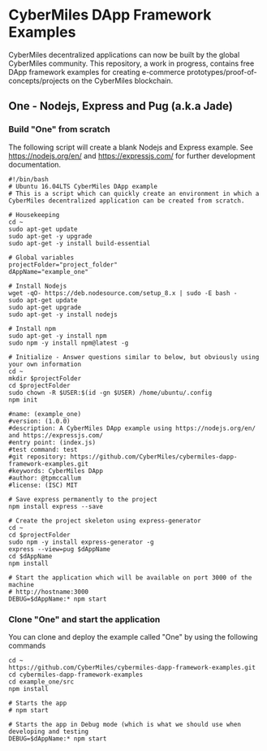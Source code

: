 # CyberMiles DApp Framework Examples

CyberMiles decentralized applications can now be built by the global CyberMiles community. This repository, a work in progress, contains free DApp framework examples for creating e-commerce prototypes/proof-of-concepts/projects on the CyberMiles blockchain.

## One - Nodejs, Express and Pug (a.k.a Jade)

### Build "One" from scratch

The following script will create a blank Nodejs and Express example. See https://nodejs.org/en/ and https://expressjs.com/ for further development documentation.

```
#!/bin/bash
# Ubuntu 16.04LTS CyberMiles DApp example
# This is a script which can quickly create an environment in which a CyberMiles decentralized application can be created from scratch.

# Housekeeping
cd ~
sudo apt-get update
sudo apt-get -y upgrade
sudo apt-get -y install build-essential

# Global variables
projectFolder="project_folder"
dAppName="example_one"

# Install Nodejs
wget -qO- https://deb.nodesource.com/setup_8.x | sudo -E bash -
sudo apt-get update
sudo apt-get upgrade
sudo apt-get -y install nodejs

# Install npm
sudo apt-get -y install npm
sudo npm -y install npm@latest -g

# Initialize - Answer questions similar to below, but obviously using your own information
cd ~
mkdir $projectFolder
cd $projectFolder
sudo chown -R $USER:$(id -gn $USER) /home/ubuntu/.config
npm init

#name: (example_one) 
#version: (1.0.0) 
#description: A CyberMiles DApp example using https://nodejs.org/en/ and https://expressjs.com/
#entry point: (index.js) 
#test command: test
#git repository: https://github.com/CyberMiles/cybermiles-dapp-framework-examples.git
#keywords: CyberMiles DApp
#author: @tpmccallum
#license: (ISC) MIT

# Save express permanently to the project
npm install express --save

# Create the project skeleton using express-generator
cd ~
cd $projectFolder
sudo npm -y install express-generator -g
express --view=pug $dAppName
cd $dAppName
npm install

# Start the application which will be available on port 3000 of the machine
# http://hostname:3000
DEBUG=$dAppName:* npm start
```

### Clone "One" and start the application

You can clone and deploy the example called "One" by using the following commands

```
cd ~
https://github.com/CyberMiles/cybermiles-dapp-framework-examples.git
cd cybermiles-dapp-framework-examples
cd example_one/src
npm install

# Starts the app 
# npm start

# Starts the app in Debug mode (which is what we should use when developing and testing
DEBUG=$dAppName:* npm start

```

